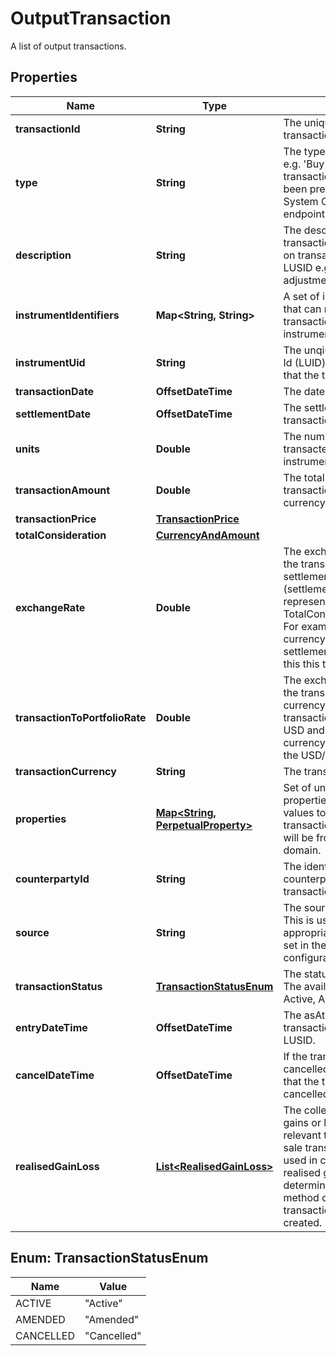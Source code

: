 

# OutputTransaction

A list of output transactions.

## Properties

Name | Type | Description | Notes
------------ | ------------- | ------------- | -------------
**transactionId** | **String** | The unique identifier for the transaction. | 
**type** | **String** | The type of the transaction e.g. &#39;Buy&#39;, &#39;Sell&#39;. The transaction type should have been pre-configured via the System Configuration API endpoint. | 
**description** | **String** | The description of the transaction. This only exists on transactions generated by LUSID e.g. a holdings adjustment transaction. |  [optional]
**instrumentIdentifiers** | **Map&lt;String, String&gt;** | A set of instrument identifiers that can resolve the transaction to a unique instrument. |  [optional]
**instrumentUid** | **String** | The unqiue Lusid Instrument Id (LUID) of the instrument that the transaction is in. | 
**transactionDate** | **OffsetDateTime** | The date of the transaction. | 
**settlementDate** | **OffsetDateTime** | The settlement date of the transaction. | 
**units** | **Double** | The number of units transacted in the associated instrument. | 
**transactionAmount** | **Double** | The total value of the transaction in the transaction currency. |  [optional]
**transactionPrice** | [**TransactionPrice**](TransactionPrice.md) |  |  [optional]
**totalConsideration** | [**CurrencyAndAmount**](CurrencyAndAmount.md) |  |  [optional]
**exchangeRate** | **Double** | The exchange rate between the transaction and settlement currency (settlement currency being represented by the TotalConsideration.Currency). For example if the transaction currency is in USD and the settlement currency is in GBP this this the USD/GBP rate. |  [optional]
**transactionToPortfolioRate** | **Double** | The exchange rate between the transaction and portfolio currency. For example if the transaction currency is in USD and the portfolio currency is in GBP this this the USD/GBP rate. |  [optional]
**transactionCurrency** | **String** | The transaction currency. |  [optional]
**properties** | [**Map&lt;String, PerpetualProperty&gt;**](PerpetualProperty.md) | Set of unique transaction properties and associated values to stored with the transaction. Each property will be from the &#39;Transaction&#39; domain. |  [optional]
**counterpartyId** | **String** | The identifier for the counterparty of the transaction. |  [optional]
**source** | **String** | The source of the transaction. This is used to look up the appropriate transaction group set in the transaction type configuration. |  [optional]
**transactionStatus** | [**TransactionStatusEnum**](#TransactionStatusEnum) | The status of the transaction. The available values are: Active, Amended, Cancelled |  [optional]
**entryDateTime** | **OffsetDateTime** | The asAt datetime that the transaction was added to LUSID. |  [optional]
**cancelDateTime** | **OffsetDateTime** | If the transaction has been cancelled, the asAt datetime that the transaction was cancelled. |  [optional]
**realisedGainLoss** | [**List&lt;RealisedGainLoss&gt;**](RealisedGainLoss.md) | The collection of realised gains or losses resulting from relevant transactions e.g. a sale transaction. The cost used in calculating the realised gain or loss is determined by the accounting method defined when the transaction portfolio is created. |  [optional]



## Enum: TransactionStatusEnum

Name | Value
---- | -----
ACTIVE | &quot;Active&quot;
AMENDED | &quot;Amended&quot;
CANCELLED | &quot;Cancelled&quot;



